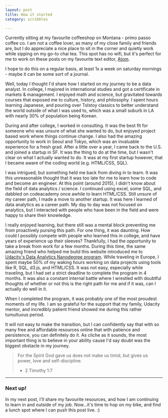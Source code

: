 ```yaml
---
layout: post
title: How it started
category: scribbles

---
```


Currently sitting at my favourite coffeeshop on Montana - primo passo coffee co. I am not a coffee lover, as many of my close family and friends are, but I do appreciate a nice place to sit in the corner and quietly work while sipping on my go-to chai tea. This spot has no wifi, but it's perfect for me to work on these posts on my favourite text editor, [Atom](atom.io).

I hope to do this on a regular basis, at least 1x a week on saturday mornings - maybe it can be some sort of a journal.

Well, today I thought I'd share how I started on my journey to be a data analyst. In college, I majored in international studies and got a certificate in markets & management. I enjoyed math and science, but gravitated towards courses that exposed me to culture, history, and philosophy. I spent hours learning Japanese, and pouring over Tolstoy classics to better understand the world outside of what I was used to, which was a small suburb in LA with nearly 30% of population being Korean.

During and after college, I worked in consulting. It was the best fit for someone who was unsure of what she wanted to do, but enjoyed project based work where things continue change. I also had the amazing opportunity to work in Seoul and Tokyo, which was an invaluable experience for a fresh grad. After a little over a year, I came back to the U.S. and joined a startup in SF. It was the thing to do at the time, but I wasn't clear on what I actually wanted to do. It was at my first startup however, that I became aware of the coding world (e.g. HTML/CSS, SQL).

I was intrigued, but something held me back from diving in to learn. It was this unreasonable thought that it was too late for me to learn how to code and become an engineer. At this point (around 2015), I didn't know about the field of data analytics / science. I continued using excel, some SQL, and dabbled on codeacademy once awhile to learn HTML/CSS. Still unsure of my career path, I made a move to another startup. It was here I learned of data analytics as a career path. My day to day was not focused on analytics, but I interacted with people who have been in the field and were happy to share their knowledge.

I really enjoyed learning, but there still was a mental block preventing me from proactively pursing this path. For one thing, it was daunting. How could I possibly compete with people who learned this in college, and have years of experience up their sleeves? Thankfully, I had the opportunity to take a break from work for a few months. During this time, the same amazing friend who helped me build this website introduced me to [Udacity's Data Analytics Nanodegree program](https://www.udacity.com/course/data-analyst-nanodegree--nd002?v=a4). While traveling in Europe, I spent maybe 50% of my waking hours working on data projects using tools like R, SQL, d3.js, and HTML/CSS. It was not easy, especially while traveling, but I had set a strict deadline to complete the program in 4 months. It was also a constant internal battle where I wrestled with doubtful thoughts of whether or not this is the right path for me and if it was, can I actually do well in it.

When I completed the program, it was probably one of the most proudest moments of my life. I am so grateful for the support that my family, Udacity mentor, and incredibly patient friend showed me during this rather tumultuous period.

It will not easy to make the transition, but I can confidently say that with so many free and affordable resources online that with patience and persistence, you can definitely do it. As cliche as it sounds, the most important thing is to believe in your ability cause I'd say doubt was the biggest obstacle in my journey.


> For the Spirit God gave us does not make us timid, but gives us power, love and self-discipline.
>
> - 2 Timothy 1:7

---

### Next up!

In my next post, I'll share my favourite resources, and how I am continuing to learn in and outside of my job. Now...it's time to hop on my bike, and find a lunch spot where I can push this post live. :)
